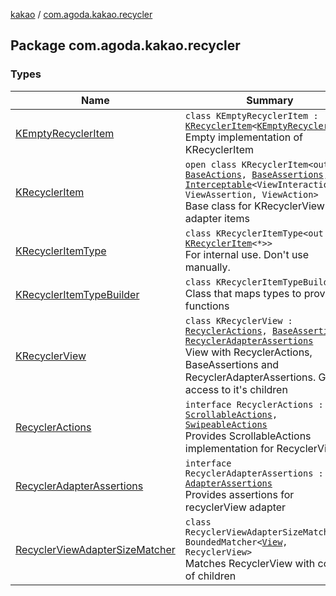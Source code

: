 [kakao](../index.md) / [com.agoda.kakao.recycler](./index.md)

## Package com.agoda.kakao.recycler

### Types

| Name | Summary |
|---|---|
| [KEmptyRecyclerItem](-k-empty-recycler-item/index.md) | `class KEmptyRecyclerItem : `[`KRecyclerItem`](-k-recycler-item/index.md)`<`[`KEmptyRecyclerItem`](-k-empty-recycler-item/index.md)`>`<br>Empty implementation of KRecyclerItem |
| [KRecyclerItem](-k-recycler-item/index.md) | `open class KRecyclerItem<out T> : `[`BaseActions`](../com.agoda.kakao.common.actions/-base-actions/index.md)`, `[`BaseAssertions`](../com.agoda.kakao.common.assertions/-base-assertions/index.md)`, `[`Interceptable`](../com.agoda.kakao.intercept/-interceptable/index.md)`<ViewInteraction, ViewAssertion, ViewAction>`<br>Base class for KRecyclerView adapter items |
| [KRecyclerItemType](-k-recycler-item-type/index.md) | `class KRecyclerItemType<out T : `[`KRecyclerItem`](-k-recycler-item/index.md)`<*>>`<br>For internal use. Don't use manually. |
| [KRecyclerItemTypeBuilder](-k-recycler-item-type-builder/index.md) | `class KRecyclerItemTypeBuilder`<br>Class that maps types to providing functions |
| [KRecyclerView](-k-recycler-view/index.md) | `class KRecyclerView : `[`RecyclerActions`](-recycler-actions/index.md)`, `[`BaseAssertions`](../com.agoda.kakao.common.assertions/-base-assertions/index.md)`, `[`RecyclerAdapterAssertions`](-recycler-adapter-assertions/index.md)<br>View with RecyclerActions, BaseAssertions and RecyclerAdapterAssertions. Gives access to it's children |
| [RecyclerActions](-recycler-actions/index.md) | `interface RecyclerActions : `[`ScrollableActions`](../com.agoda.kakao.common.actions/-scrollable-actions/index.md)`, `[`SwipeableActions`](../com.agoda.kakao.common.actions/-swipeable-actions/index.md)<br>Provides ScrollableActions implementation for RecyclerView |
| [RecyclerAdapterAssertions](-recycler-adapter-assertions/index.md) | `interface RecyclerAdapterAssertions : `[`AdapterAssertions`](../com.agoda.kakao.common.assertions/-adapter-assertions/index.md)<br>Provides assertions for recyclerView adapter |
| [RecyclerViewAdapterSizeMatcher](-recycler-view-adapter-size-matcher/index.md) | `class RecyclerViewAdapterSizeMatcher : BoundedMatcher<`[`View`](https://developer.android.com/reference/android/view/View.html)`, RecyclerView>`<br>Matches RecyclerView with count of children |
